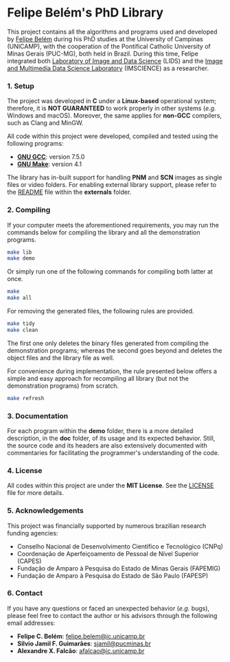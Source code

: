 # Felipe Belém's PhD Library

This project contains all the algorithms and programs used and developed by [Felipe Belém](https://ic.unicamp.br/~felipe.belem) during his PhD studies at the University of Campinas (UNICAMP), with the cooperation of the Pontifical Catholic University of Minas Gerais (PUC-MG), both held in Brazil. During this time, Felipe integrated both  [Laboratory of Image and Data Science](http://lids.ic.unicamp.br/) (LIDS) and the [Image and Multimedia Data Science Laboratory](http://imscience.icei.pucminas.br/) (IMSCIENCE) as a researcher.

### 1.  Setup

The project was developed in **C** under a **Linux-based** operational system; therefore, it is **NOT GUARANTEED** to work properly in other systems (_e.g._ Windows and macOS). Moreover, the same applies for **non-GCC** compilers, such as Clang and MinGW.

All code within this project were developed, compiled and tested using the following programs:
- **[GNU GCC](https://gcc.gnu.org/)**: version 7.5.0
- **[GNU Make](https://www.gnu.org/software/make/)**: version 4.1

The library has in-built support for handling **PNM** and **SCN** images as single files or video folders. For enabling external library support, please refer to the [README](externals/README.md) file within the **externals** folder.

### 2.  Compiling

If your computer meets the aforementioned requirements, you may run the commands below for compiling the library and all the demonstration programs.
```bash
make lib
make demo
```
Or simply run one of the following commands for compiling both latter at once.
```bash
make
make all
```

For removing the generated files, the following rules are provided.
```bash
make tidy
make clean
```
The first one only deletes the binary files generated from compiling the demonstration programs; whereas the second goes beyond and deletes the object files and the library file as well.

For convenience during implementation, the rule presented below offers a simple and easy approach for recompiling all library (but not the demonstration programs) from scratch.
```bash
make refresh
```

### 3. Documentation

For each program within the **demo** folder, there is a more detailed description, in the **doc** folder, of its usage and its expected behavior. Still, the source code and its headers are also extensively documented with commentaries for facilitating the programmer's understanding of the code.

### 4. License

All codes within this project are under the **MIT License**. See the [LICENSE](LICENSE) file for more details.

### 5. Acknowledgements

This project was financially supported by numerous brazilian research funding agencies: 
- Conselho Nacional de Desenvolvimento Científico e Tecnológico (CNPq)
- Coordenação de Aperfeiçoamento de Pessoal de Nível Superior (CAPES)
- Fundação de Amparo à Pesquisa do Estado de Minas Gerais (FAPEMIG)
- Fundação de Amparo à Pesquisa do Estado de São Paulo (FAPESP)

### 6. Contact

If you have any questions or faced an unexpected behavior (_e.g._ bugs), please feel free to contact the author or his advisors through the following email addresses:
- **Felipe C. Belém**:  [felipe.belem@ic.unicamp.br](mailto:felipe.belem@ic.unicamp.br)
- **Silvio Jamil F. Guimarães**:  [sjamil@pucminas.br](mailto:sjamil@pucminas.br)
- **Alexandre X. Falcão**: [afalcao@ic.unicamp.br](mailto:afalcao@ic.unicamp.br)
